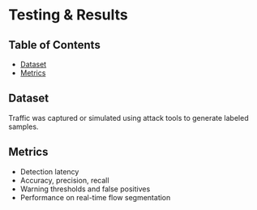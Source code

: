 # Testing & Results

## Table of Contents
- [Dataset](#dataset)
- [Metrics](#metrics)

## Dataset

Traffic was captured or simulated using attack tools to generate labeled samples.

## Metrics

- Detection latency
- Accuracy, precision, recall
- Warning thresholds and false positives
- Performance on real-time flow segmentation
